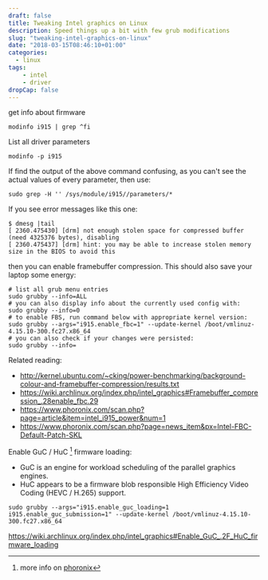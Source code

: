 ```yaml
---
draft: false
title: Tweaking Intel graphics on Linux
description: Speed things up a bit with few grub modifications
slug: "tweaking-intel-graphics-on-linux"
date: "2018-03-15T08:46:10+01:00"
categories:
  - linux
tags:
    - intel
    - driver
dropCap: false
---
```



get info about firmware
```shell
modinfo i915 | grep ^fi
```

List all driver parameters
```
modinfo -p i915
```

If find the output of the above command confusing, as you can't see the actual 
values of every parameter, then use:
```
sudo grep -H '' /sys/module/i915//parameters/*
```

If you see error messages like this one:
```shell
$ dmesg |tail
[ 2360.475430] [drm] not enough stolen space for compressed buffer (need 4325376 bytes), disabling
[ 2360.475437] [drm] hint: you may be able to increase stolen memory size in the BIOS to avoid this
```

then you can enable framebuffer compression. This should also save your laptop
some energy:
```shell
# list all grub menu entries
sudo grubby --info=ALL
# you can also display info about the currently used config with:
sudo grubby --info=0
# to enable FBS, run command below with appropriate kernel version:
sudo grubby --args="i915.enable_fbc=1" --update-kernel /boot/vmlinuz-4.15.10-300.fc27.x86_64
# you can also check if your changes were persisted:
sudo grubby --info=
```

Related reading:

* http://kernel.ubuntu.com/~cking/power-benchmarking/background-colour-and-framebuffer-compression/results.txt
* https://wiki.archlinux.org/index.php/intel_graphics#Framebuffer_compression_.28enable_fbc.29
* https://www.phoronix.com/scan.php?page=article&item=intel_i915_power&num=1
* https://www.phoronix.com/scan.php?page=news_item&px=Intel-FBC-Default-Patch-SKL


Enable GuC / HuC [^1] firmware loading:

* GuC is an engine for workload scheduling of the parallel graphics engines.
* HuC appears to be a firmware blob responsible High Efficiency Video Coding (HEVC / H.265) support.

```shell
sudo grubby --args="i915.enable_guc_loading=1 i915.enable_guc_submission=1" --update-kernel /boot/vmlinuz-4.15.10-300.fc27.x86_64
```

https://wiki.archlinux.org/index.php/intel_graphics#Enable_GuC_.2F_HuC_firmware_loading

[^1]: more info on [phoronix](https://www.phoronix.com/scan.php?page=news_item&px=Intel-Linux-Driver-Getting-HuC)  
